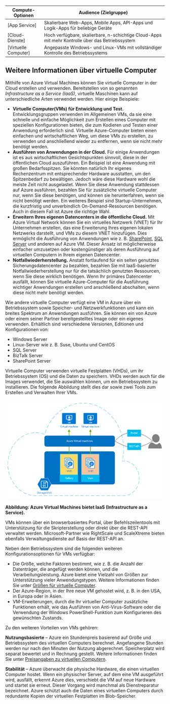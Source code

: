 | Compute-Optionen    | Audience (Zielgruppe)   |
| ------------------ | --------   |
| [App Service]      | Skalierbare Web-Apps, Mobile Apps, API-Apps und Logik-Apps für beliebige Geräte |
| [Cloud-Dienste]   | Hoch verfügbare, skalierbare, n-schichtige Cloud-Apps mit mehr Kontrolle über das Betriebssystem |
| [Virtuelle Computer] | Angepasste Windows- und Linux-VMs mit vollständiger Kontrolle des Betriebssystems |

<a name="tellmevm"></a>
## Weitere Informationen über virtuelle Computer

Mithilfe von Azure Virtual Machines können Sie virtuelle Computer in der Cloud erstellen und verwenden. Bereitstellen von so genannten *Infrastructure as a Service (IaaS)*, virtuelle Maschinen kann auf unterschiedliche Arten verwendet werden. Hier einige Beispiele:

- **Virtuelle Computer(VMs) für Entwicklung und Test.** Entwicklungsgruppen verwenden im Allgemeinen VMs, da sie eine schnelle und einfache Möglichkeit zum Erstellen eines Computer mit speziellen Konfigurationen bieten, die zum Kodieren und Testen einer Anwendung erforderlich sind. Virtuelle Azure-Computer bieten einen einfachen und wirtschaftlichen Weg, um diese VMs zu erstellen, zu verwenden und anschließend wieder zu entfernen, wenn sie nicht mehr benötigt werden.
- **Ausführen von Anwendungen in der Cloud.** Für einige Anwendungen ist es aus wirtschaftlichen Gesichtspunkten sinnvoll, diese in der öffentlichen Cloud auszuführen. Ein Beispiel ist eine Anwendung mit großen Bedarfsspitzen. Sie könnten natürlich Ihr eigenes Rechenzentrum mit entsprechender Hardware ausstatten, um den Spitzenbedarf zu bewältigen. Jedoch wäre diese Hardware wohl die meiste Zeit nicht ausgelastet. Wenn Sie diese Anwendung stattdessen auf Azure ausführen, bezahlen Sie für zusätzliche virtuelle Computer nur, wenn Sie diese benötigen, und können sie herunterfahren, wenn sie nicht benötigt werden. Ein weiteres Beispiel sind Startup-Unternehmen, die kurzfristig und unverbindlich On-Demand-Ressourcen benötigen. Auch in diesem Fall ist Azure die richtige Wahl.
- **Erweitern Ihres eigenen Datencenters in die öffentliche Cloud.** Mit Azure Virtual Network können Sie ein virtuelles Netzwerk (VNET) für Ihr Unternehmen erstellen, das eine Erweiterung Ihres eigenen lokalen Netzwerks darstellt, und VMs zu diesem VNET hinzufügen. Dies ermöglicht die Ausführung von Anwendungen wie z. B. [SharePoint](virtual-machines-sharepoint-infrastructure-services.md), [SQL Server](virtual-machines-sql-server-infrastructure-services.md) und anderen auf Azure VM. Dieser Ansatz ist möglicherweise einfacher umzusetzen oder kostengünstiger als deren Ausführung auf virtuellen Computern in Ihrem eigenen Datencenter.   
- **Notfallwiederherstellung.** Anstatt fortlaufend für ein selten genutztes Sicherungsdatencenter zu bezahlen, bezahlen Sie mit IaaS-basierter Notfallwiederherstellung nur für die tatsächlich genutzten Ressourcen, wenn Sie diese wirklich benötigen.  Wenn Ihr primäres Datencenter ausfällt, können Sie virtuelle Azure-Computer für die Ausführung wichtiger Anwendungen erstellen und anschließend abschalten, wenn diese nicht mehr benötigt werden.

Wie andere virtuelle Computer verfügt eine VM in Azure über ein Betriebssystem sowie Speicher- und Netzwerkfunktionen und kann ein breites Spektrum an Anwendungen ausführen. Sie können ein von Azure oder einem seiner Partner bereitgestelltes Image oder ein eigenes verwenden. Erhältlich sind verschiedene Versionen, Editionen und Konfigurationen von:
 
-   Windows Server 
-   Linux-Server wie z. B. Suse, Ubuntu und CentOS
-   SQL Server
-   BizTalk Server 
-   SharePoint Server

Virtuelle Computer verwenden virtuelle Festplatten (VHDs), um ihr Betriebssystem (OS) und die Daten zu speichern. VHDs werden auch für die Images verwendet, die Sie auswählen können, um ein Betriebssystem zu installieren. Die folgende Abbildung stellt dies dar sowie zwei Tools zum Erstellen und Verwalten Ihrer VMs.

<a name="fig_createvms"></a>
![vm_diagram](./media/virtual-machines-choose-me-content/diagram.png)

**Abbildung: Azure Virtual Machines bietet IaaS (Infrastructure as a Service).**

VMs können über ein browserbasiertes Portal, über Befehlszeilentools mit Unterstützung für die Skripterstellung oder direkt über die REST-API verwaltet werden. Microsoft-Partner wie RightScale und ScaleXtreme bieten ebenfalls Verwaltungsdienste auf Basis der REST-API an. 

Neben dem Betriebssystem sind die folgenden weiteren Konfigurationsoptionen für VMs verfügbar:

- Die Größe, welche Faktoren bestimmt, wie z. B. die Anzahl der Datenträger, die angefügt werden können, und die Verarbeitungsleistung. Azure bietet eine Vielzahl von Größen zur Unterstützung vieler Anwendungstypen. Weitere Informationen finden Sie unter [Größen für virtuelle Computer](virtual-machines-size-specs.md).  
- Der Azure-Region, in der Ihre neue VM gehostet wird, z. B. in den USA, in Europa oder in Asien. 
- VM-Erweiterungen, durch die Ihr virtueller Computer zusätzliche Funktionen erhält, wie das Ausführen von Anti-Virus-Software oder die Verwendung der Windows PowerShell-Funktion zum Konfigurieren des gewünschten Zustands.

Zu den weiteren Vorteilen von VMs gehören:

**Nutzungsbasierte** – Azure ein Stundenpreis basierend auf Größe und Betriebssystem des virtuellen Computers berechnet. Angefangene Stunden werden nur nach den Minuten der Nutzung abgerechnet. Speicherplatz wird separat bewertet und in Rechnung gestellt. Weitere Informationen finden Sie unter [Preisangaben zu virtuellen Computern](http://azure.microsoft.com/pricing/details/virtual-machines/).

**Stabilität** – Azure überwacht die physische Hardware, die einen virtuellen Computer hostet. Wenn ein physischer Server, auf dem eine VM ausgeführt wird, ausfällt, erkennt Azure dies, verschiebt die VM auf neue Hardware und startet sie erneut. Dieser Vorgang wird manchmal als Dienstreparatur bezeichnet. Azure schützt auch die Daten eines virtuellen Computers durch redundante Kopien der virtuellen Festplatten im Blob-Speicher. 





